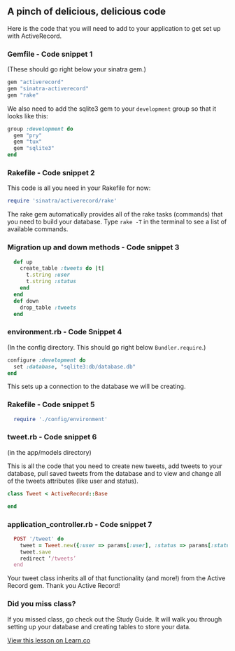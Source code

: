 

## A pinch of delicious, delicious code

Here is the code that you will need to add to your application to get set up with ActiveRecord.

### Gemfile - Code snippet 1
(These should go right below your sinatra gem.)

```ruby 
gem "activerecord"
gem "sinatra-activerecord"
gem "rake"
```

We also need to add the sqlite3 gem to your `development` group so that it looks like this:

```ruby
group :development do
  gem "pry"
  gem "tux"
  gem "sqlite3"
end
```

### Rakefile - Code snippet 2

This code is all you need in your Rakefile for now:

```ruby
require 'sinatra/activerecord/rake' 
```

The rake gem automatically provides all of the rake tasks (commands) that you need to build your database. Type `rake -T` in the terminal to see a list of available commands.

### Migration up and down methods - Code snippet 3
```ruby
  def up
    create_table :tweets do |t|
      t.string :user
      t.string :status
    end
  end
  def down
    drop_table :tweets
  end
```

### environment.rb  - Code Snippet 4
(In the config directory. This should go right below `Bundler.require`.)

```ruby
configure :development do
  set :database, "sqlite3:db/database.db"
end
```

This sets up a connection to the database we will be creating.

### Rakefile - Code snippet 5
```ruby
  require './config/environment'
```


### tweet.rb - Code snippet 6
(in the app/models directory)

This is all the code that you need to create new tweets, add tweets to your database, pull saved tweets from the database and to view and change all of the tweets attributes (like user and status).

```ruby
class Tweet < ActiveRecord::Base

end
```

### application_controller.rb - Code snippet 7

```ruby
  POST '/tweet' do
    tweet = Tweet.new({:user => params[:user], :status => params[:status]})
    tweet.save
    redirect ‘/tweets’
  end

```

Your tweet class inherits all of that functionality (and more!) from the Active Record gem. Thank you Active Record!

### Did you miss class?

If you missed class, go check out the Study Guide. It will walk you through setting up your database and creating tables to store your data.


<a href='https://learn.co/lessons/hs-week-3-code-snippets' data-visibility='hidden'>View this lesson on Learn.co</a>

